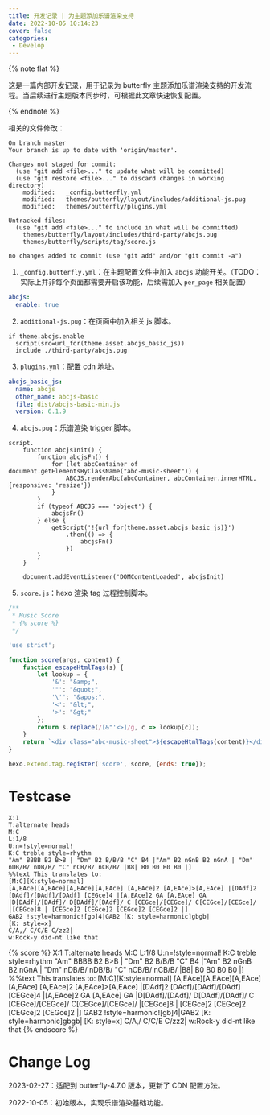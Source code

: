 ```yaml
---
title: 开发记录 | 为主题添加乐谱渲染支持
date: 2022-10-05 10:14:23
cover: false
categories:
 - Develop
---
```


{% note flat %}

这是一篇内部开发记录，用于记录为 butterfly 主题添加乐谱渲染支持的开发流程。当后续进行主题版本同步时，可根据此文章快速恢复配置。

{% endnote %}

相关的文件修改：

```text
On branch master
Your branch is up to date with 'origin/master'.

Changes not staged for commit:
  (use "git add <file>..." to update what will be committed)
  (use "git restore <file>..." to discard changes in working directory)
	modified:   _config.butterfly.yml
	modified:   themes/butterfly/layout/includes/additional-js.pug
	modified:   themes/butterfly/plugins.yml

Untracked files:
  (use "git add <file>..." to include in what will be committed)
	themes/butterfly/layout/includes/third-party/abcjs.pug
	themes/butterfly/scripts/tag/score.js

no changes added to commit (use "git add" and/or "git commit -a")
```

1. `_config.butterfly.yml`：在主题配置文件中加入 `abcjs` 功能开关。（TODO：实际上并非每个页面都需要开启该功能，后续需加入 `per_page` 相关配置）

```yaml
abcjs:
  enable: true
```

2. `additional-js.pug`：在页面中加入相关 js 脚本。

```stylus
if theme.abcjs.enable
  script(src=url_for(theme.asset.abcjs_basic_js))
  include ./third-party/abcjs.pug
```

3. `plugins.yml`：配置 cdn 地址。

```yaml
abcjs_basic_js:
  name: abcjs
  other_name: abcjs-basic
  file: dist/abcjs-basic-min.js
  version: 6.1.9
```

4. `abcjs.pug`：乐谱渲染 trigger 脚本。

```stylus
script.
    function abcjsInit() {
        function abcjsFn() {
            for (let abcContainer of document.getElementsByClassName("abc-music-sheet")) {
                ABCJS.renderAbc(abcContainer, abcContainer.innerHTML, {responsive: 'resize'})
            }
        }
        if (typeof ABCJS === 'object') {
            abcjsFn()
        } else {
            getScript('!{url_for(theme.asset.abcjs_basic_js)}')
                .then(() => {
                    abcjsFn()
                })
        }
    }

    document.addEventListener('DOMContentLoaded', abcjsInit)
```

5. `score.js`：hexo 渲染 tag 过程控制脚本。

```javascript
/**
 * Music Score
 * {% score %}
 */

'use strict';

function score(args, content) {
    function escapeHtmlTags(s) {
        let lookup = {
            '&': "&amp;",
            '"': "&quot;",
            '\'': "&apos;",
            '<': "&lt;",
            '>': "&gt;"
        };
        return s.replace(/[&"'<>]/g, c => lookup[c]);
    }
    return `<div class="abc-music-sheet">${escapeHtmlTags(content)}</div>`;
}

hexo.extend.tag.register('score', score, {ends: true});
```

# Testcase

```text
X:1
T:alternate heads
M:C
L:1/8
U:n=!style=normal!
K:C treble style=rhythm
"Am" BBBB B2 B>B | "Dm" B2 B/B/B "C" B4 |"Am" B2 nGnB B2 nGnA | "Dm" nDB/B/ nDB/B/ "C" nCB/B/ nCB/B/ |B8| B0 B0 B0 B0 |]
%%text This translates to:
[M:C][K:style=normal]
[A,EAce][A,EAce][A,EAce][A,EAce] [A,EAce]2 [A,EAce]>[A,EAce] |[DAdf]2 [DAdf]/[DAdf]/[DAdf] [CEGce]4 |[A,EAce]2 GA [A,EAce] GA |D[DAdf]/[DAdf]/ D[DAdf]/[DAdf]/ C [CEGce]/[CEGce]/ C[CEGce]/[CEGce]/ |[CEGce]8 | [CEGce]2 [CEGce]2 [CEGce]2 [CEGce]2 |]
GAB2 !style=harmonic![gb]4|GAB2 [K: style=harmonic]gbgb|
[K: style=x]
C/A,/ C/C/E C/zz2|
w:Rock-y did-nt like that
```

{% score %}
X:1
T:alternate heads
M:C
L:1/8
U:n=!style=normal!
K:C treble style=rhythm
"Am" BBBB B2 B>B | "Dm" B2 B/B/B "C" B4 |"Am" B2 nGnB B2 nGnA | "Dm" nDB/B/ nDB/B/ "C" nCB/B/ nCB/B/ |B8| B0 B0 B0 B0 |]
%%text This translates to:
[M:C][K:style=normal]
[A,EAce][A,EAce][A,EAce][A,EAce] [A,EAce]2 [A,EAce]>[A,EAce] |[DAdf]2 [DAdf]/[DAdf]/[DAdf] [CEGce]4 |[A,EAce]2 GA [A,EAce] GA |D[DAdf]/[DAdf]/ D[DAdf]/[DAdf]/ C [CEGce]/[CEGce]/ C[CEGce]/[CEGce]/ |[CEGce]8 | [CEGce]2 [CEGce]2 [CEGce]2 [CEGce]2 |]
GAB2 !style=harmonic![gb]4|GAB2 [K: style=harmonic]gbgb|
[K: style=x]
C/A,/ C/C/E C/zz2|
w:Rock-y did-nt like that
{% endscore %}

# Change Log

2023-02-27：适配到 butterfly-4.7.0 版本，更新了 CDN 配置方法。

2022-10-05：初始版本，实现乐谱渲染基础功能。